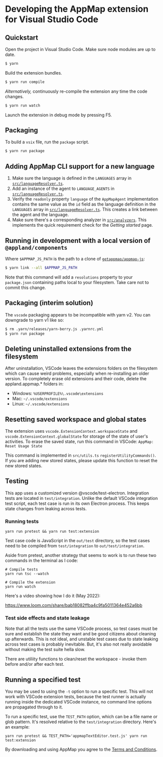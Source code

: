 # Developing the AppMap extension for Visual Studio Code

## Quickstart

Open the project in Visual Studio Code. Make sure node modules are up to date.

```sh
$ yarn
```

Build the extension bundles.

```sh
$ yarn run compile
```

_Alternatively,_ continuously re-compile the extension any time the code changes.

```sh
$ yarn run watch
```

Launch the extension in debug mode by pressing F5.

## Packaging

To build a `vsix` file, run the `package` script.

```sh
$ yarn run package
```

## Adding AppMap CLI support for a new language

1. Make sure the language is defined in the `LANGUAGES` array in
   [`src/languageResolver.ts`](src/languageResolver.ts).
2. Add an instance of the agent to `LANGUAGE_AGENTS` in
   [`src/languageResolver.ts`](src/languageResolver.ts).
3. Verify the `readonly` property `language` of the `AppMapAgent` implementation contains the same
   value as the `id` field as the language definition in the `LANGUAGES` array in
   [`src/languageResolver.ts`](src/languageResolver.ts). This creates a link between the agent and
   the language.
4. Make sure there's a corresponding analyzer in [`src/analyzers`](src/analyzers). This implements
   the quick requirement check for the _Getting started_ page.

## Running in development with a local version of `@appland/components`

Where `$APPMAP_JS_PATH` is the path to a clone of
[`getappmap/appmap-js`](https://github.com/getappmap/appmap-js):

```sh
$ yarn link --all $APPMAP_JS_PATH
```

Note that this command will add a `resolutions` property to your `package.json` containing paths
local to your filesystem. Take care not to commit this change.

## Packaging (interim solution)

The `vscode` packaging appears to be incompatible with yarn v2. You can downgrade to yarn v1 like
so:

```sh
$ rm .yarn/releases/yarn-berry.js .yarnrc.yml
$ yarn run package
```

## Deleting uninstalled extensions from the filesystem

After uninstallation, VSCode leaves the extensions folders on the filesystem which can cause weird
problems, especially when re-installing an older version. To completely erase old extensions and
their code, delete the appland.appmap.\* folders in:

- Windows: `%USERPROFILE%\.vscode\extensions`
- Mac: `~/.vscode/extensions`
- Linux: `~/.vscode/extensions`

## Resetting saved workspace and global states

The extension uses `vscode.ExtensionContext.workspaceState` and
`vscode.ExtensionContext.globalState` for storage of the state of user's activities. To erase the
saved state, run this command in VSCode: `AppMap: Reset Usage State`

This command is implemented in `src/utils.ts` `registerUtilityCommands()`. If you are adding new
stored states, please update this function to reset the new stored states.

## Testing

This app uses a customized version @vscode/test-electron. Integration tests are located in
`test/integration`. Unlike the default VSCode integration test script, each test case is run in its
own Electron process. This keeps state changes from leaking across tests.

### Running tests

```
yarn run pretest && yarn run test:extension
```

Test case code is JavaScript in the `out/test` directory, so the test cases need to be compiled from
`test/integration` to `out/test/integration`.

Aside from pretest, another strategy that seems to work is to run these two commands in the terminal
as I code:

```
# Compile tests
yarn run tsc --watch

# Compile the extension
yarn run watch
```

Here's a video showing how I do it (May 2022):

https://www.loom.com/share/bab18082ffba4c9fa5011364e452a6bb

### Test side effects and state leakage

Note that all the tests use the same VSCode process, so test cases must be sure and establish the
state they want and be good citizens about cleaning up afterwards. This is not ideal, and unstable
test cases due to state leaking across test cases is probably inevitable. But, it's also not really
avoidable without making the test suite hella slow.

There are utiliity functions to clean/reset the workspace - invoke them before and/or after each
test.

## Running a specified test

You may be used to using the `-t` option to run a specific test. This will not work with VSCode
extension tests, because the test runner is actually running inside the dedicated VSCode instance,
no command line options are propagated through to it.

To run a specific test, use the `TEST_PATH` option, which can be a file name or glob pattern. It's
resolved relative to the `test/integration` directory. Here's an example:

```
yarn run pretest && TEST_PATH='appmapTextEditor.test.js' yarn run test:extension
```

By downloading and using AppMap you agree to the
[Terms and Conditions](https://appmap.io/community/terms-and-conditions).
